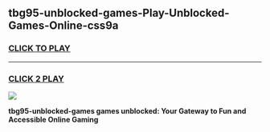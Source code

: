 
## tbg95-unblocked-games-Play-Unblocked-Games-Online-css9a
<h3>
<a href="https://premium76.site?title=tbg95-unblocked-games&ref=24A">CLICK TO PLAY</a></h3>
<hr>

<h3>
<a href="https://premium76.site?title=tbg95-unblocked-games&ref=24A">CLICK 2 PLAY</a>
  
</h3>

<a href="https://premium76.site?title=tbg95-unblocked-games&ref=24A"><img src="https://clearcache.store/games.png"></a>


**tbg95-unblocked-games games unblocked: Your Gateway to Fun and Accessible Online Gaming**
